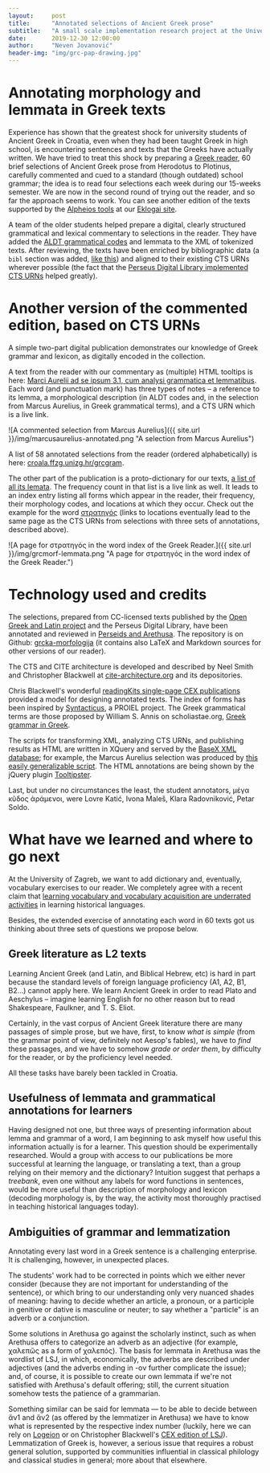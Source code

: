 ```yaml
---
layout:     post
title:      "Annotated selections of Ancient Greek prose"
subtitle:   "A small scale implementation research project at the University of Zagreb, Faculty of Humanities and Social Sciences, publishes morphologically annotated and lemmatized selections of Ancient Greek, using the CITE architecture to refer to parts of texts."
date:       2019-12-30 12:00:00
author:     "Neven Jovanović"
header-img: "img/grc-pap-drawing.jpg"
---
```


# Annotating morphology and lemmata in Greek texts

Experience has shown that the greatest shock for university students of Ancient Greek in Croatia, even when they had been taught Greek in high school, is encountering sentences and texts that the Greeks have actually written. We have tried to treat this shock by preparing a [Greek reader](https://github.com/nevenjovanovic/grcka-morfologija), 60 brief selections of Ancient Greek prose from Herodotus to Plotinus, carefully commented and cued to a standard (though outdated) school grammar; the idea is to read four selections each week during our 15-weeks semester. We are now in the second round of trying out the reader, and so far the approach seems to work. You can see another edition of the texts supported by the [Alpheios tools](http://alpheios.net/) at our [Eklogai site](http://croala.ffzg.unizg.hr/eklogai/).

A team of the older students helped prepare a digital, clearly structured grammatical and lexical commentary to selections in the reader. They have added the [ALDT grammatical codes](https://github.com/alpheios-project/arethusa/wiki/Creating-a-Morphological-Attribute-Configuration-File) and lemmata to the XML of tokenized texts. After reviewing, the texts have been enriched by bibliographic data (a `bibl` section was added, [like this](https://github.com/nevenjovanovic/grcka-morfologija/blob/master/grcpos/tlg0562.tlg001.ffzghr-pos:3.1.xml)) and aligned to their existing CTS URNs wherever possible (the fact that the [Perseus Digital Library implemented CTS URNs](http://sites.tufts.edu/perseusupdates/beta-features/perseus-cts-api/) helped greatly).

# Another version of the commented edition, based on CTS URNs

A simple two-part digital publication demonstrates our knowledge of Greek grammar and lexicon, as digitally encoded in the collection.

A text from the reader with our commentary as (multiple) HTML tooltips is here: [Marci Aurelii ad se ipsum 3.1, cum analysi grammatica et lemmatibus](http://croala.ffzg.unizg.hr/grcgram/tlg0562.tlg001.ffzghr-pos:3.1.html). Each word (and punctuation mark) has three types of notes – a reference to its lemma, a morphological description (in ALDT codes and, in the selection from Marcus Aurelius, in Greek grammatical terms), and a CTS URN which is a live link.

![A commented selection from Marcus Aurelius]({{ site.url }}/img/marcusaurelius-annotated.png "A selection from Marcus Aurelius")

A list of 58 annotated selections from the reader (ordered alphabetically) is here: [croala.ffzg.unizg.hr/grcgram](http://croala.ffzg.unizg.hr/grcgram/).

The other part of the publication is a proto-dictionary for our texts, [a list of all its lemata](http://croala.ffzg.unizg.hr/basex/grcmorf-lemmata). The frequency count in that list is a live link as well. It leads to an index entry listing all forms which appear in the reader, their frequency, their morphology codes, and locations at which they occur. Check out the example for the word [στρατηγός](http://croala.ffzg.unizg.hr/basex/grcmorf-occur/%CF%83%CF%84%CF%81%CE%B1%CF%84%CE%B7%CE%B3%CF%8C%CF%82) (links to locations eventually lead to the same page as the CTS URNs from selections with three sets of annotations, described above).

![A page for στρατηγός in the word index of the Greek Reader.]({{ site.url }}/img/grcmorf-lemmata.png "A page for στρατηγός in the word index of the Greek Reader.")

# Technology used and credits

The selections, prepared from CC-licensed texts published by the [Open Greek and Latin project](http://opengreekandlatin.org/) and the Perseus Digital Library, have been annotated and reviewed in [Perseids and Arethusa](https://sosol.perseids.org/sosol/signin). The repository is on Github: [grcka-morfologija](https://github.com/nevenjovanovic/grcka-morfologija) (it contains also LaTeX and Markdown sources for other versions of our reader). 

The CTS and CITE architecture is developed and described by Neel Smith and Christopher Blackwell at [cite-architecture.org](http://cite-architecture.org/) and its depositories. 

Chris Blackwell's wonderful [readingKits single-page CEX publications](http://folio2.furman.edu/readingKit/) provided a model for designing annotated texts. The index of forms has been inspired by [Syntacticus](http://syntacticus.org/), a PROIEL project. The Greek grammatical terms are those proposed by William S. Annis on scholiastae.org, [Greek grammar in Greek](http://scholiastae.org/docs/el/greek_grammar_in_greek.pdf).

The scripts for transforming XML, analyzing CTS URNs, and publishing results as HTML are written in XQuery and served by the [BaseX XML database](http://basex.org/); for example, the Marcus Aurelius selection was produced by [this easily generalizable script](https://github.com/nevenjovanovic/grcka-morfologija/blob/master/scripts/xquery/createHTMLmultipleTooltipsFromCEXgrc-MA.xq). The HTML annotations are being shown by the jQuery plugin [Tooltipster](http://iamceege.github.io/tooltipster/).

Last, but under no circumstances the least, the student annotators, μέγα κῦδος ἀράμενοι, were Lovre Katić, Ivona Maleš, Klara Radovniković, Petar Soldo.

# What have we learned and where to go next

At the University of Zagreb, we want to add dictionary and, eventually, vocabulary exercises to our reader. We completely agree with a recent claim that [learning vocabulary and vocabulary acquisition are underrated activities](https://koine-greek.com/2019/12/15/some-thoughts-on-hebrew-and-greek-vocab-acquisition/) in learning historical languages. 

Besides, the extended exercise of annotating each word in 60 texts got us thinking about three sets of questions we propose below.

## Greek literature as L2 texts

Learning Ancient Greek (and Latin, and Biblical Hebrew, etc) is hard in part because the standard levels of foreign language proficiency (A1, A2, B1, B2...) cannot apply here. We learn Ancient Greek in order to read Plato and Aeschylus – imagine learning English for no other reason but to read Shakespeare, Faulkner, and T. S. Eliot. 

Certainly, in the vast corpus of Ancient Greek literature there are many passages of simple prose, but we have, first, to know *what is simple* (from the grammar point of view, definitely not Aesop's fables), we have to *find* these passages, and we have to somehow *grade or order them*, by difficulty for the reader, or by the proficiency level needed. 

All these tasks have barely been tackled in Croatia.

## Usefulness of lemmata and grammatical annotations for learners

Having designed not one, but three ways of presenting information about lemma and grammar of a word, I am beginning to ask myself how useful this information actually is for a learner. This question should be experimentally researched. Would a group with access to our publications be more successful at learning the language, or translating a text, than a group relying on their memory and the dictionary?  Intuition suggest that perhaps a *treebank*, even one without any labels for word functions in sentences, would be more useful than description of morphology and lexicon (decoding morphology is, by the way, the activity most thoroughly practised in teaching historical languages today).

## Ambiguities of grammar and lemmatization

Annotating every last word in a Greek sentence is a challenging enterprise. It is challenging, however, in unexpected places. 

The students' work had to be corrected in points which we either never consider (because they are not important for understanding of the sentence), or which bring  to our understanding only very nuanced shades of meaning: having to decide whether an article, a pronoun, or a participle in genitive or dative is masculine or neuter; to say whether a "particle" is an adverb or a conjunction. 

Some solutions in Arethusa go against the scholarly instinct, such as when Arethusa offers to categorize an adverb as an adjective (for example, χαλεπῶς as a form of χαλεπός). The basis for lemmata in Arethusa was the wordlist of LSJ, in which, economically, the adverbs are described under adjectives (and the adverbs ending in -ον further complicate the issue); and, of course, it is possible to create our own lemmata if we're not satisfied with Arethusa's default offering; still, the current situation somehow tests the patience of a grammarian.

Something similar can be said for lemmata — to be able to decide between ἄν1 and ἄν2 (as offered by the lemmatizer in Arethusa) we have to know what is represented by the respective index number (luckily, here we can rely on [Logeion](https://logeion.uchicago.edu) or on Christopher Blackwell's [CEX edition of LSJ](http://folio2.furman.edu/lsj/index.html)). Lemmatization of Greek is, however, a serious issue that requires a robust general solution, supported by communities influential in classical philology and classical studies in general; more about that elsewhere.

